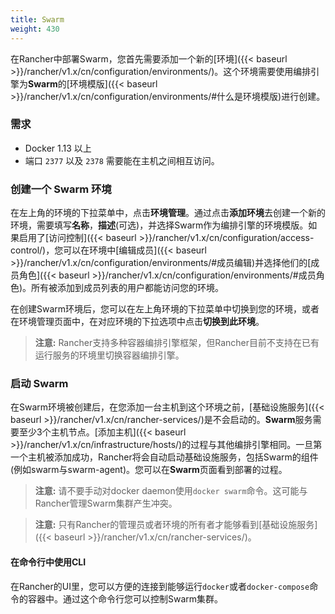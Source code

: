 ```yaml
---
title: Swarm 
weight: 430
---
```



在Rancher中部署Swarm，您首先需要添加一个新的[环境]({{< baseurl >}}/rancher/v1.x/cn/configuration/environments/)。这个环境需要使用编排引擎为**Swarm**的[环境模版]({{< baseurl >}}/rancher/v1.x/cn/configuration/environments/#什么是环境模版)进行创建。

### 需求
* Docker 1.13 以上
* 端口 `2377` 以及 `2378` 需要能在主机之间相互访问。

### 创建一个 Swarm 环境

在左上角的环境的下拉菜单中，点击**环境管理**。通过点击**添加环境**去创建一个新的环境，需要填写**名称**，**描述**(可选)，并选择Swarm作为编排引擎的环境模版。如果启用了[访问控制]({{< baseurl >}}/rancher/v1.x/cn/configuration/access-control/)，您可以在环境中[编辑成员]({{< baseurl >}}/rancher/v1.x/cn/configuration/environments/#成员编辑)并选择他们的[成员角色]({{< baseurl >}}/rancher/v1.x/cn/configuration/environments/#成员角色)。所有被添加到成员列表的用户都能访问您的环境。

在创建Swarm环境后，您可以在左上角环境的下拉菜单中切换到您的环境，或者在环境管理页面中，在对应环境的下拉选项中点击**切换到此环境**。

> **注意:** Rancher支持多种容器编排引擎框架，但Rancher目前不支持在已有运行服务的环境里切换容器编排引擎。

### 启动 Swarm

在Swarm环境被创建后，在您添加一台主机到这个环境之前，[基础设施服务]({{< baseurl >}}/rancher/v1.x/cn/rancher-services/)是不会启动的。**Swarm**服务需要至少3个主机节点。[添加主机]({{< baseurl >}}/rancher/v1.x/cn/infrastructure/hosts/)的过程与其他编排引擎相同。一旦第一个主机被添加成功，Rancher将会自动启动基础设施服务，包括Swarm的组件(例如swarm与swarm-agent)。您可以在**Swarm**页面看到部署的过程。

> **注意:** 请不要手动对docker daemon使用`docker swarm`命令。这可能与Rancher管理Swarm集群产生冲突。

> **注意:** 只有Rancher的管理员或者环境的所有者才能够看到[基础设施服务]({{< baseurl >}}/rancher/v1.x/cn/rancher-services/)。

#### 在命令行中使用CLI

在Rancher的UI里，您可以方便的连接到能够运行`docker`或者`docker-compose`命令的容器中。通过这个命令行您可以控制Swarm集群。
